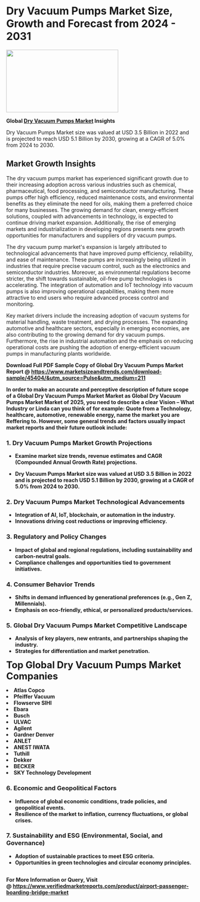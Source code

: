 <H1>Dry Vacuum Pumps Market Size, Growth and Forecast from 2024 - 2031</H1><img class="aligncenter size-medium wp-image-584254" src="https://thirdeyenews.in/wp-content/uploads/2024/09/Global-Market-Research-300x168.jpeg" alt="" width="300" height="168" /><p><strong>Global&nbsp;<a href="https://www.marketsizeandtrends.com/download-sample/45404/&amp;utm_source=Pulse&amp;utm_medium=211">Dry Vacuum Pumps Market</a> Insights</strong></p><p>Dry Vacuum Pumps Market size was valued at USD 3.5 Billion in 2022 and is projected to reach USD 5.1 Billion by 2030, growing at a CAGR of 5.0% from 2024 to 2030.</p><p><h2>Market Growth Insights</h2> <p>The dry vacuum pumps market has experienced significant growth due to their increasing adoption across various industries such as chemical, pharmaceutical, food processing, and semiconductor manufacturing. These pumps offer high efficiency, reduced maintenance costs, and environmental benefits as they eliminate the need for oils, making them a preferred choice for many businesses. The growing demand for clean, energy-efficient solutions, coupled with advancements in technology, is expected to continue driving market expansion. Additionally, the rise of emerging markets and industrialization in developing regions presents new growth opportunities for manufacturers and suppliers of dry vacuum pumps.</p> <p><strong></strong></p> <p>The dry vacuum pump market's expansion is largely attributed to technological advancements that have improved pump efficiency, reliability, and ease of maintenance. These pumps are increasingly being utilized in industries that require precise vacuum control, such as the electronics and semiconductor industries. Moreover, as environmental regulations become stricter, the shift towards sustainable, oil-free pump technologies is accelerating. The integration of automation and IoT technology into vacuum pumps is also improving operational capabilities, making them more attractive to end users who require advanced process control and monitoring.</p> <p>Key market drivers include the increasing adoption of vacuum systems for material handling, waste treatment, and drying processes. The expanding automotive and healthcare sectors, especially in emerging economies, are also contributing to the growing demand for dry vacuum pumps. Furthermore, the rise in industrial automation and the emphasis on reducing operational costs are pushing the adoption of energy-efficient vacuum pumps in manufacturing plants worldwide.</p> <p><strong></p><p><span class=""><strong>Download Full PDF Sample Copy of Global Dry Vacuum Pumps Market Report</strong> @ <a href="https://www.marketsizeandtrends.com/download-sample/45404/&amp;utm_source=Pulse&amp;utm_medium=211" target="_blank">https://www.marketsizeandtrends.com/download-sample/45404/&amp;utm_source=Pulse&amp;utm_medium=211</a></span></p><p>In order to make an accurate and perceptive description of future scope of a Global&nbsp;Dry Vacuum Pumps Market Market as Global&nbsp;Dry Vacuum Pumps Market Market of 2025, you need to describe a clear Vision &ndash; What Industry or Linda can you think of for example: Quote from a Technology, healthcare, automotive, renewable energy, name the market you are Reffering to. However, some general trends and factors usually impact market reports and their future outlook include:</p><h3>1.&nbsp;<strong>Dry Vacuum Pumps Market Growth Projections</strong></h3><ul><li>Examine market size trends, revenue estimates and CAGR (Compounded Annual Growth Rate) projections.</li><li><p>Dry Vacuum Pumps Market size was valued at USD 3.5 Billion in 2022 and is projected to reach USD 5.1 Billion by 2030, growing at a CAGR of 5.0% from 2024 to 2030.</p></li></ul><h3>2.&nbsp;<strong>Dry Vacuum Pumps Market Technological Advancements</strong></h3><ul><li>Integration of AI, IoT, blockchain, or automation in the industry.</li><li>Innovations driving cost reductions or improving efficiency.</li></ul><h3>3.&nbsp;<strong>Regulatory and Policy Changes</strong></h3><ul><li>Impact of global and regional regulations, including sustainability and carbon-neutral goals.</li><li>Compliance challenges and opportunities tied to government initiatives.</li></ul><h3>4.&nbsp;<strong>Consumer Behavior Trends</strong></h3><ul><li>Shifts in demand influenced by generational preferences (e.g., Gen Z, Millennials).</li><li>Emphasis on eco-friendly, ethical, or personalized products/services.</li></ul><h3>5.&nbsp;<strong>Global Dry Vacuum Pumps Market Competitive Landscape</strong></h3><ul><li>Analysis of key players, new entrants, and partnerships shaping the industry.</li><li>Strategies for differentiation and market penetration.</li></ul><p data-pm-slice="1 1 []"><span style="color: inherit; font-family: inherit; font-size: 25px;">Top Global Dry Vacuum Pumps Market Companies</span></p><div class="" data-test-id=""><p><li>Atlas Copco</li><li> Pfeiffer Vacuum</li><li> Flowserve SIHI</li><li> Ebara</li><li> Busch</li><li> ULVAC</li><li> Agilent</li><li> Gardner Denver</li><li> ANLET</li><li> ANEST IWATA</li><li> Tuthill</li><li> Dekker</li><li> BECKER</li><li> SKY Technology Development</li></p></div><h3>6.&nbsp;<strong>Economic and Geopolitical Factors</strong></h3><ul><li>Influence of global economic conditions, trade policies, and geopolitical events.</li><li>Resilience of the market to inflation, currency fluctuations, or global crises.</li></ul><h3>7.&nbsp;<strong>Sustainability and ESG (Environmental, Social, and Governance)</strong></h3><ul><li>Adoption of sustainable practices to meet ESG criteria.</li><li>Opportunities in green technologies and circular economy principles.</li></ul><h2><strong style="font-size: 14px;">For More Information or Query, Visit @&nbsp;</strong><a style="background-color: #ffffff; font-size: 14px;" href="https://www.marketsizeandtrends.com/report/dry-vacuum-pumps-market/" target="_blank">https://www.verifiedmarketreports.com/product/airport-passenger-boarding-bridge-market</a></h2>
